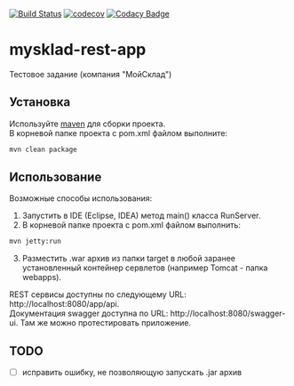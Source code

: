 [![Build Status](https://travis-ci.org/DyadyaSasha/mysklad-rest-app.svg?branch=master)](https://travis-ci.org/DyadyaSasha/mysklad-rest-app) [![codecov](https://codecov.io/gh/DyadyaSasha/mysklad-rest-app/branch/master/graph/badge.svg)](https://codecov.io/gh/DyadyaSasha/mysklad-rest-app) [![Codacy Badge](https://api.codacy.com/project/badge/Grade/f96963029d9b442488b00218dca6c266)](https://www.codacy.com/app/DyadyaSasha/mysklad-rest-app?utm_source=github.com&amp;utm_medium=referral&amp;utm_content=DyadyaSasha/mysklad-rest-app&amp;utm_campaign=Badge_Grade)

# mysklad-rest-app
Тестовое задание (компания "МойСклад") 

## Установка
Используйте [maven](https://maven.apache.org/download.cgi) для сборки проекта.<br/>
В корневой папке проекта с pom.xml файлом выполните:

```bash
mvn clean package
```

## Использование
Возможные способы использования:<br/>
1. Запустить в IDE (Eclipse, IDEA) метод main() класса RunServer.
2. В корневой папке проекта с pom.xml файлом выполнить:
```bash
mvn jetty:run
```
3. Разместить .war архив из папки target в любой заранее установленный контейнер сервлетов (например Tomcat - папка webapps).

REST сервисы доступны по следующему URL: http://localhost:8080/app/api.<br/>
Документация swagger доступна по URL: http://localhost:8080/swagger-ui. Там же можно протестировать приложение.

## TODO
- [ ] исправить ошибку, не позволяющую запускать .jar архив

